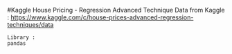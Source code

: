 #Kaggle House Pricing - Regression Advanced Technique
    Data from Kaggle : 
    https://www.kaggle.com/c/house-prices-advanced-regression-techniques/data

    Library :
    pandas